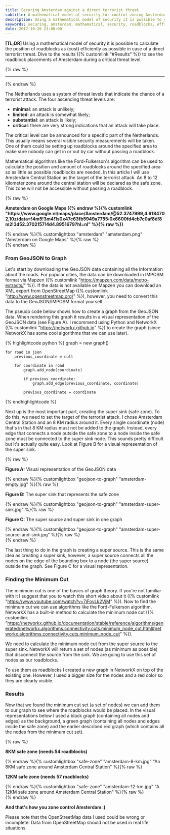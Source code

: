 ```yaml
---
title: Securing Amsterdam against a direct terrorist threat
subtitle: A mathematical model of security for control zoning Amsterdam in case of a critical threat level.
description: Using a mathematical model of security it is possible to calculate the position of roadblocks as (cost) efficiently as possible in case of a direct terrorist threat.
keywords: securing, amsterdam, mathematical, security, roadblocks, efficient, terrorist, threat
date: 2017-10-26 23:00:00
---
```


**[TL;DR]** Using a mathematical model of security it is possible to calculate the position of roadblocks as (cost) efficiently as possible in case of a direct terrorist threat. Dive to the results ({% customlink "#Results" %}) to see the roadblock placements of Amsterdam during a critical threat level.

{% raw %}<hr>{% endraw %}

The Netherlands uses a system of threat levels that indicate the chance of a terrorist attack. The four ascending threat levels are:

* **minimal**: an attack is unlikely;
* **limited**: an attack is somewhat likely;
* **substantial**: an attack is likely;
* **critical**: there are very strong indications that an attack will take place.

The critical level can be announced for a specific part of the Netherlands. This usually means several visible security measurements will be taken. One of them could be setting up roadblocks around the specified area to make sure nobody can get in or out by car without passing a roadblock.

Mathematical algorithms like the Ford-Fulkerson's algorithm can be used to calculate the position and amount of roadblocks around the specified area so as little as possible roadblocks are needed. In this article I will use Amsterdam Central Station as the target of the terrorist attack. An 8 to 12 kilometer zone around the central station will be declared as the safe zone. This zone will not be accessible without passing a roadblock.

{% raw %}
<div class="row img-carousel img-carousel-max">
	<div class="col-md-12">
		<p><strong>Amsterdam on Google Maps ({% endraw %}{% customlink "https://www.google.nl/maps/place/Amsterdam/@52.3747999,4.6184702,10z/data=!4m5!3m4!1s0x47c63fb5949a7755:0x6600fd4cb7c0af8d!8m2!3d52.3702157!4d4.8951679?hl=nl" %}{% raw %})</strong></p>
		{% endraw %}{% customlightbox "amsterdam" "amsterdam.png" "Amsterdam on Google Maps" %}{% raw %}
	</div>
</div>
{% endraw %}

### From GeoJSON to Graph

Let's start by downloading the GeoJSON data containing all the information about the roads. For popular cities, the data can be downloaded in IMPOSM format via Mapzen ({% customlink "https://mapzen.com/data/metro-extracts/" %}). If the data is not available on Mapzen you can download an XML export from OpenStreetMap ({% customlink "http://www.openstreetmap.org/" %}), however, you need to convert this data to the GeoJSON/IMPOSM format yourself.

The pseudo code below shows how to create a graph from the GeoJSON data. When rendering this graph it results in a visual representation of the GeoJSON data (see Figure A). I recommend using Python and NetworkX ({% customlink "https://networkx.github.io" %}) to create the graph (since NetworkX has some cool algorithms that we can use later).

{% highlightcode python %}
	graph = new graph()

	for road in json
		previous_coordinate = null

		for coordinate in road
			graph.add_node(coordinate)

			if previous_coordinate:
				graph.add_edge(previous_coordinate, coordinate)

			previous_coordinate = coordinate
{% endhighlightcode %}

Next up is the most important part, creating the super sink (safe zone). To do this, we need to set the target of the terrorist attack. I chose Amsterdam Central Station and an 8 KM radius around it. Every single coordinate (node) that's in that 8 KM radius must not be added to the graph. Instead, every edge that connects a node outside the safe zone to a node inside the safe zone must be connected to the super sink node. This sounds pretty difficult but it's actually quite easy. Look at Figure B for a visual representation of the super sink.

{% raw %}
<div class="row img-carousel img-carousel-max">
	<div class="col-md-4">
		<p><strong>Figure A:</strong> Visual representation of the GeoJSON data</p>
		{% endraw %}{% customlightbox "geojson-to-graph" "amsterdam-empty.jpg" %}{% raw %}
	</div>
	<div class="col-md-4">
		<p><strong>Figure B:</strong> The super sink that represents the safe zone</p>
		{% endraw %}{% customlightbox "geojson-to-graph" "amsterdam-super-sink.jpg" %}{% raw %}
	</div>
	<div class="col-md-4">
		<p><strong>Figure C:</strong> The super source and super sink in one graph</p>
		{% endraw %}{% customlightbox "geojson-to-graph" "amsterdam-super-source-and-sink.jpg" %}{% raw %}
	</div>
</div>
{% endraw %}

The last thing to do in the graph is creating a super source. This is the same idea as creating a super sink, however, a super source connects all the nodes on the edge of the bounding box to a node (the super source) outside the graph. See Figure C for a visual representation.

### Finding the Minimum Cut

The minimum cut is one of the basics of graph theory. If you're not familiar with it I suggest that you to watch this short video about it ({% customlink "https://www.youtube.com/watch?v=7jFoyLk2VjM" %}). Now to find the minimum cut we can use algorithms like the Ford-Fulkerson algorithm. NetworkX has a built-in method to calculate the minimum node cut ({% customlink "https://networkx.github.io/documentation/stable/reference/algorithms/generated/networkx.algorithms.connectivity.cuts.minimum_node_cut.html#networkx.algorithms.connectivity.cuts.minimum_node_cut" %}).

We need to calculate the minimum node cut from the super source to the super sink. NetworkX will return a set of nodes (as minimum as possible) that disconnect the source from the sink. We are going to use this set of nodes as our roadblocks.

To use them as roadblocks I created a new graph in NetworkX on top of the existing one. However, I used a bigger size for the nodes and a red color so they are clearly visible.

### Results

Now that we found the minimum cut set (a set of nodes) we can add them to our graph to see where the roadblocks would be placed. In the visual representations below I used a black graph (containing all nodes and edges) as the background, a green graph (containing all nodes and edges inside the safe zone) and the earlier described red graph (which contains all the nodes from the minimum cut set).

{% raw %}
<div class="row img-carousel img-carousel-max">
	<div class="col-md-6">
		<p><strong>8KM safe zone (needs 54 roadblocks)</strong></p>
		{% endraw %}{% customlightbox "safe-zone" "amsterdam-8-km.jpg" "An 8KM safe zone around Amsterdam Central Station" %}{% raw %}
	</div>
	<div class="col-md-6">
		<p><strong>12KM safe zone (needs 57 roadblocks)</strong></p>
		{% endraw %}{% customlightbox "safe-zone" "amsterdam-12-km.jpg" "A 12KM safe zone around Amsterdam Central Station" %}{% raw %}
	</div>
</div>
{% endraw %}

**And that's how you zone control Amsterdam :)**

Please note that the OpenStreetMap data I used could be wrong or incomplete. Data from OpenStreetMap should not be used in real life situations.
